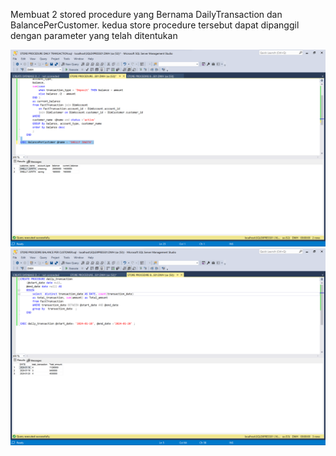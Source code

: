 Membuat 2 stored procedure yang Bernama DailyTransaction dan BalancePerCustomer. kedua store procedure tersebut dapat dipanggil dengan parameter yang telah ditentukan

![alt text](<Cuplikan layar 2024-03-02 162550.png>) ![alt text](<Cuplikan layar 2024-03-02 162633.png>)
